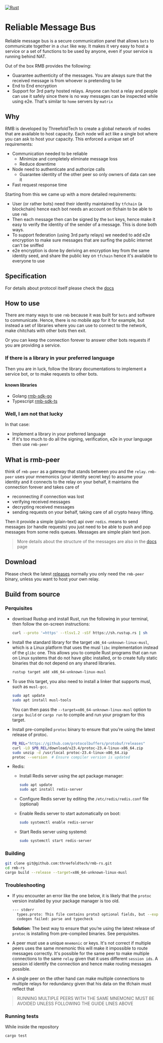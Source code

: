 [![Rust](https://github.com/threefoldtech/rmb-rs/actions/workflows/rust.yaml/badge.svg)](https://github.com/threefoldtech/rmb-rs/actions/workflows/rust.yaml)

# Reliable Message Bus

Reliable message bus is a secure communication panel that allows `bots` to communicate together in a `chat` like way. It makes it very easy to host a service or a set of functions to be used by anyone, even if your service is running behind NAT.

Out of the box RMB provides the following:

- Guarantee authenticity of the messages. You are always sure that the received message is from whoever is pretending to be
- End to End encryption
- Support for 3rd party hosted relays. Anyone can host a relay and people can use it safely since there is no way messages can be inspected while using e2e. That's similar to `home` servers by `matrix`

## Why

RMB is developed by ThreefoldTech to create a global network of nodes that are available to host capacity. Each node will act like a single bot where you can ask to host your capacity. This enforced a unique set of requirements:

- Communication needed to be reliable
  - Minimize and completely eliminate message loss
  - Reduce downtime
- Node need to authenticate and authorize calls
  - Guarantee identity of the other peer so only owners of data can see it
- Fast request response time

Starting from this we came up with a more detailed requirements:

- User (or rather bots) need their identity maintained by `tfchain` (a blockchain) hence each bot needs an account on tfchain to be able to use `rmb`
- Then each message then can be signed by the `bot` keys, hence make it easy to verify the identity of the sender of a message. This is done both ways.
- To support federation (using 3rd party relays) we needed to add e2e encryption to make sure messages that are surfing the public internet can't be sniffed
- e2e encryption is done by deriving an encryption key from the same identity seed, and share the public key on `tfchain` hence it's available to everyone to use

## Specification

For details about protocol itself please check the [docs](docs/readme.md)

## How to use

There are many ways to use `rmb` because it was built for `bots` and software to communicate. Hence, there is no mobile app for it for example, but instead a set of libraries where you can use to connect to the network, make chitchats with other bots then exit.

Or you can keep the connection forever to answer other bots requests if you are providing a service.

### If there is a library in your preferred language

Then you are in luck, follow the library documentations to implement a service bot, or to make requests to other bots.

#### known libraries

- Golang [rmb-sdk-go](https://github.com/threefoldtech/tfgrid-sdk-go/tree/development/rmb-sdk-go)
- Typescript [rmb-sdk-ts](https://github.com/threefoldtech/tfgrid-sdk-ts)

### Well, I am not that lucky

In that case:

- Implement a library in your preferred language
- If it's too much to do all the signing, verification, e2e in your language then use `rmb-peer`

## What is rmb-peer

think of `rmb-peer` as a gateway that stands between you and the `relay`. `rmb-peer` uses your mnemonics (your identity secret key) to assume your identity and it connects to the relay on your behalf, it maintains the connection forever and takes care of

- reconnecting if connection was lost
- verifying received messages
- decrypting received messages
- sending requests on your behalf, taking care of all crypto heavy lifting.

Then it provide a simple (plain-text) api over `redis`. means to send messages (or handle requests) you just need to be able to push and pop messages from some redis queues. Messages are simple plain text json.

> More details about the structure of the messages are also in the [docs](docs/readme.md) page

## Download

Please check the latest [releases](https://github.com/threefoldtech/rmb-rs/releases) normally you only need the `rmb-peer` binary, unless you want to host your own relay.

## Build from source

### Perquisites

- download Rustup and install Rust, run the following in your terminal, then follow the on-screen instructions:

  ```bash
  curl --proto '=https' --tlsv1.2 -sSf https://sh.rustup.rs | sh
  ```

- Install the standard library for the target `x86_64-unknown-linux-musl`, which is a Linux platform that uses the musl `libc` implementation instead of the `glibc` one.
This allows you to compile Rust programs that can run on Linux systems that do not have glibc installed, or to create fully static binaries that do not depend on any shared libraries.

  ```bash
  rustup target add x86_64-unknown-linux-musl
  ```

- To use this target, you also need to install a linker that supports musl, such as `musl-gcc`.

  ```bash
  sudo apt update
  sudo apt install musl-tools
  ```

  You can then pass the `--target=x86_64-unknown-linux-musl` option to `cargo build` or `cargo run` to compile and run your program for this target.

- Install pre-compiled `protoc` binary to ensure that you’re using the latest release of protoc.

  ```bash
  PB_REL="https://github.com/protocolbuffers/protobuf/releases"
  curl -LO $PB_REL/download/v23.4/protoc-23.4-linux-x86_64.zip
  sudo unzip -d /usr/local protoc-23.4-linux-x86_64.zip
  protoc --version  # Ensure compiler version is updated
  ```

- Redis:
  - Install Redis server using the apt package manager:

    ```bash
    sudo apt update
    sudo apt install redis-server
    ```

  - Configure Redis server by editing the `/etc/redis/redis.conf` file (optional)
  - Enable Redis server to start automatically on boot:

    ```bash
    sudo systemctl enable redis-server
    ```

  - Start Redis server using systemd:

    ```bash
    sudo systemctl start redis-server
    ```

### Building

```bash
git clone git@github.com:threefoldtech/rmb-rs.git
cd rmb-rs
cargo build --release --target=x86_64-unknown-linux-musl
```

### Troubleshooting

- If you encounter an error like the one below, it is likely that the `protoc` version installed by your package manager is too old.

  ```bash
  --- stderr
    types.proto: This file contains proto3 optional fields, but --experimental_allow_proto3_optional was not set.
    codegen failed: parse and typecheck
  ```

  **Solution**: The best way to ensure that you’re using the latest release of `protoc` is installing from pre-compiled binaries. See perquisites.

- A peer must use a unique `mnemonic` or keys. It's not correct if multiple peers uses the same mnemonic this will make it impossible to route messages correctly. It's possible for the same peer to make multiple connections to the same `relay` given that it uses different `session ids`. A session id identify the connection and hence make routing messages possible.
- A single peer on the other hand can make multiple connections to multiple relays for redundancy given that his data on the tfchain must reflect that

> RUNNING MULTIPLE PEERS WITH THE SAME MNEMONIC MUST BE AVOIDED UNLESS FOLLOWING THE GUIDE LINES ABOVE

### Running tests

While inside the repository

```bash
cargo test
```
